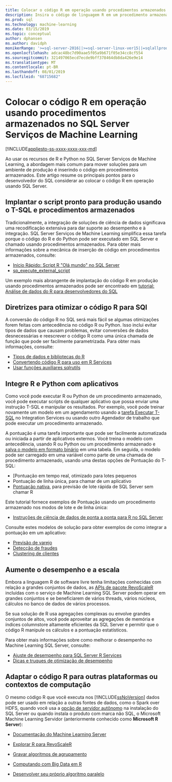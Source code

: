 ```yaml
---
title: Colocar o código R em operação usando procedimentos armazenados
description: Insira o código de linguagem R em um procedimento armazenado SQL Server para disponibilizá-lo a qualquer aplicativo cliente que tenha acesso a um banco de dados SQL Server.
ms.prod: sql
ms.technology: machine-learning
ms.date: 03/15/2019
ms.topic: conceptual
author: dphansen
ms.author: davidph
monikerRange: '>=sql-server-2016||>=sql-server-linux-ver15||=sqlallproducts-allversions'
ms.openlocfilehash: adcac48bc7d90aae5f05a9b671f05e34cc8cf554
ms.sourcegitcommit: 321497065ecd7ecde9bff378464db8da426e9e14
ms.translationtype: MT
ms.contentlocale: pt-BR
ms.lasthandoff: 08/01/2019
ms.locfileid: "68715682"
---
```

# <a name="operationalize-r-code-using-stored-procedures-in-sql-server-machine-learning-services"></a>Colocar o código R em operação usando procedimentos armazenados no SQL Server Serviços de Machine Learning
[!INCLUDE[appliesto-ss-xxxx-xxxx-xxx-md](../../includes/appliesto-ss-xxxx-xxxx-xxx-md.md)]

Ao usar os recursos de R e Python no SQL Server Serviços de Machine Learning, a abordagem mais comum para mover soluções para um ambiente de produção é inserindo o código em procedimentos armazenados. Este artigo resume os principais pontos para o desenvolvedor do SQL considerar ao colocar o código R em operação usando SQL Server.

## <a name="deploy-production-ready-script-using-t-sql-and-stored-procedures"></a>Implantar o script pronto para produção usando o T-SQL e procedimentos armazenados

Tradicionalmente, a integração de soluções de ciência de dados significava uma recodificação extensiva para dar suporte ao desempenho e à integração. SQL Server Serviços de Machine Learning simplifica essa tarefa porque o código do R e do Python pode ser executado em SQL Server e chamado usando procedimentos armazenados. Para obter mais informações sobre a mecânica de inserção de código em procedimentos armazenados, consulte:

+ [Início Rápido: Script R "Olá mundo" no SQL Server](../../advanced-analytics/tutorials//quickstart-r-run-using-tsql.md)
+ [sp_execute_external_script](../../relational-databases/system-stored-procedures/sp-execute-external-script-transact-sql.md)

Um exemplo mais abrangente de implantação do código R em produção usando procedimentos armazenados pode ser encontrado em [tutorial: Análise de dados do R para desenvolvedores do SQL](../../advanced-analytics/tutorials/sqldev-in-database-r-for-sql-developers.md)

## <a name="guidelines-for-optimizing-r-code-for-sql"></a>Diretrizes para otimizar o código R para SQl

A conversão do código R no SQL será mais fácil se algumas otimizações forem feitas com antecedência no código R ou Python. Isso inclui evitar tipos de dados que causam problemas, evitar conversões de dados desnecessárias e reescrever o código R como uma única chamada de função que pode ser facilmente parametrizada. Para obter mais informações, consulte:

+ [Tipos de dados e bibliotecas do R](r-libraries-and-data-types.md)
+ [Convertendo código R para uso em R Services](converting-r-code-for-use-in-sql-server.md)
+ [Usar funções auxiliares sqlrutils](ref-r-sqlrutils.md)

## <a name="integrate-r-and-python-with-applications"></a>Integre R e Python com aplicativos

Como você pode executar R ou Python de um procedimento armazenado, você pode executar scripts de qualquer aplicativo que possa enviar uma instrução T-SQL e manipular os resultados. Por exemplo, você pode treinar novamente um modelo em um agendamento usando a [tarefa Executar T-SQL](https://docs.microsoft.com/sql/integration-services/control-flow/execute-t-sql-statement-task) no Integration Services ou usando outro Agendador de trabalho que pode executar um procedimento armazenado.

A pontuação é uma tarefa importante que pode ser facilmente automatizada ou iniciada a partir de aplicativos externos. Você treina o modelo com antecedência, usando R ou Python ou um procedimento armazenado e [salva o modelo em formato binário](../tutorials/walkthrough-build-and-save-the-model.md) em uma tabela. Em seguida, o modelo pode ser carregado em uma variável como parte de uma chamada de procedimento armazenado, usando uma destas opções de Pontuação do T-SQL:

+ [Pontuação em tempo real, otimizado para lotes pequenos
+ Pontuação de linha única, para chamar de um aplicativo
+ [Pontuação nativa](../sql-native-scoring.md), para previsão de lote rápida de SQL Server sem chamar R

Este tutorial fornece exemplos de Pontuação usando um procedimento armazenado nos modos de lote e de linha única:

+ [Instruções de ciência de dados de ponta a ponta para R no SQL Server](../tutorials/walkthrough-data-science-end-to-end-walkthrough.md)

Consulte estes modelos de solução para obter exemplos de como integrar a pontuação em um aplicativo:

+ [Previsão de varejo](https://github.com/Microsoft/SQL-Server-R-Services-Samples/blob/master/RetailForecasting/Introduction.md)
+ [Detecção de fraudes](https://github.com/Microsoft/r-server-fraud-detection)
+ [Clustering de clientes](https://github.com/Microsoft/sql-server-samples/tree/master/samples/features/r-services/getting-started/customer-clustering)

## <a name="boost-performance-and-scale"></a>Aumente o desempenho e a escala

Embora a linguagem R de software livre tenha limitações conhecidas com relação a grandes conjuntos de dados, as [APIs de pacote RevoScaleR](ref-r-revoscaler.md) incluídas com o serviço de Machine Learning SQL Server podem operar em grandes conjuntos e se beneficiarem de vários threads, vários núcleos, cálculos no banco de dados de vários processos.

Se sua solução de R usa agregações complexas ou envolve grandes conjuntos de altos, você pode aproveitar as agregações de memória e índices columnstore altamente eficientes da SQL Server e permitir que o código R manipule os cálculos e a pontuação estatísticos.

Para obter mais informações sobre como melhorar o desempenho no Machine Learning SQL Server, consulte:

+ [Ajuste de desempenho para SQL Server R Services](../../advanced-analytics/r/sql-server-r-services-performance-tuning.md)
+ [Dicas e truques de otimização de desempenho](https://gallery.cortanaintelligence.com/Tutorial/SQL-Server-Optimization-Tips-and-Tricks-for-Analytics-Services)

## <a name="adapt-r-code-for-other-platforms-or-compute-contexts"></a>Adaptar o código R para outras plataformas ou contextos de computação

O mesmo código R que você executa nos [!INCLUDE[ssNoVersion](../../includes/ssnoversion-md.md)] dados pode ser usado em relação a outras fontes de dados, como o Spark over HDFS, quando você usa a [opção de servidor autônomo](../install/sql-machine-learning-standalone-windows-install.md) na instalação do SQL Server ou quando instala o produto com marca não SQL, o Microsoft Machine Learning Servidor (anteriormente conhecido como **Microsoft R Server**):

+ [Documentação do Machine Learning Server](https://docs.microsoft.com/r-server/)

+ [Explorar R para RevoScaleR](https://docs.microsoft.com/r-server/r/tutorial-r-to-revoscaler)

+ [Gravar algoritmos de agrupamento](https://docs.microsoft.com/r-server/r/how-to-developer-write-chunking-algorithms)

+ [Computando com Big Data em R](https://docs.microsoft.com/r-server/r/tutorial-large-data-tips)

+ [Desenvolver seu próprio algoritmo paralelo](https://docs.microsoft.com/r-server/r-reference/revopemar/pemar)

